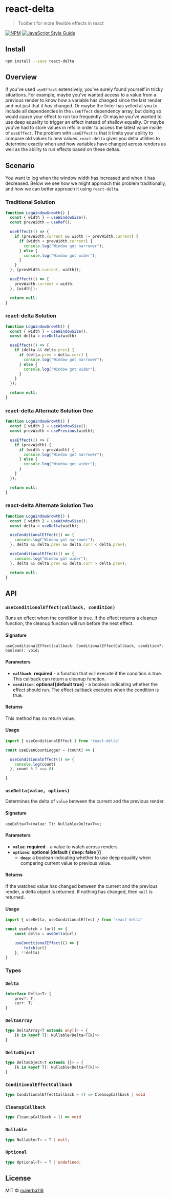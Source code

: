 # react-delta

> Toolbelt for more flexible effects in react

[![NPM](https://img.shields.io/npm/v/react-delta.svg)](https://www.npmjs.com/package/react-delta) [![JavaScript Style Guide](https://img.shields.io/badge/code_style-standard-brightgreen.svg)](https://standardjs.com)

## Install

```bash
npm install --save react-delta
```

## Overview
If you've used `useEffect` extensively, you've surely found yourself in tricky situations. For example, maybe you've wanted access to a value from a previous render to know *how* a variable has changed since the last render and not just that it *has* changed. Or maybe the linter has yelled at you to include all dependencies in the `useEffect` dependency array, but doing so would cause your effect to run too frequently. Or maybe you've wanted to use deep equality to trigger an effect instead of shallow equality. Or maybe you've had to store values in refs in order to access the latest value inside of `useEffect`. The problem with `useEffect` is that it limits your ability to compare old values to new values. `react-delta` gives you delta utilities to determine exactly when and how variables have changed across renders as well as the ability to run effects based on these deltas.

## Scenario
You want to log when the window width has increased and when it has decreased. Below we see how we might approach this problem traditionally, and how we can better approach it using `react-delta`.

### Traditional Solution
```jsx
function LogWindowGrowth() {
  const { width } = useWindowSize();
  const prevWidth = useRef();

  useEffect(() => {
    if (prevWidth.current && width != prevWidth.current) {
      if (width < prevWidth.current) {
        console.log("Window got narrower");
      } else {
        console.log("Window got wider");
      }
    }
  }, [prevWidth.current, width]);

  useEffect(() => {
    prevWidth.current = width;
  }, [width]);

  return null;
}
```

### react-delta Solution
```jsx
function LogWindowGrowth() {
  const { width } = useWindowSize();
  const delta = useDelta(width)

  useEffect(() => {
    if (delta && delta.prev) {
      if (delta.prev < delta.curr) {
        console.log("Window got narrower");
      } else {
        console.log("Window got wider");
      }
    }
  });

  return null;
}
```

### react-delta Alternate Solution One

```jsx
function LogWindowGrowth() {
  const { width } = useWindowSize();
  const prevWidth = usePrevious(width);

  useEffect(() => {
    if (prevWidth) {
      if (width < prevWidth) {
        console.log("Window got narrower");
      } else {
        console.log("Window got wider");
      }
    }
  });

  return null;
}
```


### react-delta Alternate Solution Two
```jsx
function LogWindowGrowth() {
  const { width } = useWindowSize();
  const delta = useDelta(width);

  useConditionalEffect(() => {
    console.log("Window got narrower");
  }, delta && delta.prev && delta.curr < delta.prev);

  useConditionalEffect(() => {
    console.log("Window got wider");
  }, delta && delta.prev && delta.curr > delta.prev);

  return null;
}
```

## API

### `useConditionalEffect(callback, condition)`

Runs an effect when the condition is true. If the effect returns a cleanup function, the cleanup function will run before the next effect.

#### Signature
```tsx
useConditionalEffect(callback: ConditionalEffectCallback, condition?: boolean): void;
```

#### Parameters

* **`callback`**: **required** - a function that will execute if the condition is true. This callback can return a cleanup function.
* **`condition`**: **optional [default true]** - a boolean indicating whether the effect should run. The effect callback executes when the condition is true.

#### Returns
This method has no return value.

#### Usage

```jsx
import { useConditionalEffect } from 'react-delta'

const useEvenCountLogger = (count) => {

  useConditionalEffect(() => {
    console.log(count)
  }, count % 2 === 0) 

}
```


### `useDelta(value, options)`

Determines the delta of `value` between the current and the previous render.

#### Signature
```tsx
useDelta<T>(value: T): Nullable<Delta<T>>;
```

#### Parameters

* **`value`**: **required** - a value to watch across renders.
* **`options`**: **optional [default { deep: false }]**
  - **`deep`**: a boolean indicating whether to use deep equality when comparing current value to previous value.

#### Returns
If the watched value has changed between the current and the previous render, a delta object is returned. If nothing has changed, then `null` is returned.


#### Usage

```jsx
import { useDelta, useConditionalEffect } from 'react-delta'

const useFetch = (url) => {
    const delta = useDelta(url)

    useConditionalEffect(() => {
        fetch(url)
    }, !!delta)
}
```

### Types

### `Delta`
```ts
interface Delta<T> {
    prev?: T;
    curr: T;
}
```

### `DeltaArray`
```ts
type DeltaArray<T extends any[]> = {
    [k in keyof T]: Nullable<Delta<T[k]>>
}
```

### `DeltaObject`
```ts
type DeltaObject<T extends {}> = {
    [k in keyof T]: Nullable<Delta<T[k]>>
}
```

### `ConditionalEffectCallback`
```ts
type ConditionalEffectCallback = () => CleanupCallback | void
```

### `CleanupCallback`
```ts
type CleanupCallback = () => void
```

### `Nullable`
```ts
type Nullable<T> = T | null;
```

### `Optional`
```ts
type Optional<T> = T | undefined;
```

## License

MIT © [malerba118](https://github.com/malerba118)
